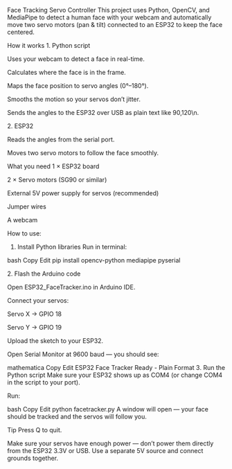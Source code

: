 Face Tracking Servo Controller
This project uses Python, OpenCV, and MediaPipe to detect a human face with your webcam and automatically move two servo motors (pan & tilt) connected to an ESP32 to keep the face centered.

 How it works
1️. Python script

Uses your webcam to detect a face in real-time.

Calculates where the face is in the frame.

Maps the face position to servo angles (0°–180°).

Smooths the motion so your servos don’t jitter.

Sends the angles to the ESP32 over USB as plain text like 90,120\n.

2️. ESP32

Reads the angles from the serial port.

Moves two servo motors to follow the face smoothly.

What you need
1 × ESP32 board

2 × Servo motors (SG90 or similar)

External 5V power supply for servos (recommended)

Jumper wires

A webcam

How to use:
1. Install Python libraries
Run in terminal:

bash
Copy
Edit
pip install opencv-python mediapipe pyserial

2️. Flash the Arduino code

Open ESP32_FaceTracker.ino in Arduino IDE.

Connect your servos:

Servo X → GPIO 18

Servo Y → GPIO 19

Upload the sketch to your ESP32.

Open Serial Monitor at 9600 baud — you should see:

mathematica
Copy
Edit
ESP32 Face Tracker Ready - Plain Format
3️. Run the Python script
Make sure your ESP32 shows up as COM4 (or change COM4 in the script to your port).

Run:

bash
Copy
Edit
python facetracker.py
A window will open — your face should be tracked and the servos will follow you.

Tip
Press Q to quit.

Make sure your servos have enough power — don’t power them directly from the ESP32 3.3V or USB. Use a separate 5V source and connect grounds together.